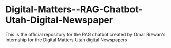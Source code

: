 # Digital-Matters--RAG-Chatbot-Utah-Digital-Newspaper

This is the official repository for the RAG chatbot created by Omar Rizwan's Internship for the Digital Matters Utah digital Newspapers 
